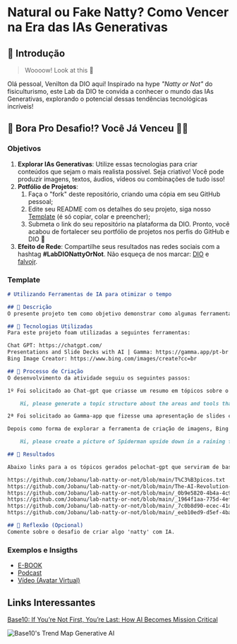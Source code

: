 # Natural ou Fake Natty? Como Vencer na Era das IAs Generativas

## 🚀 Introdução

> Woooow! Look at this 👀

Olá pessoal, Venilton da DIO aqui! Inspirado na hype _"Natty or Not"_ do fisiculturismo, este Lab da DIO te convida a conhecer o mundo das IAs Generativas, explorando o potencial dessas tendências tecnológicas incríveis!

## 🎯 Bora Pro Desafio!? Você Já Venceu 💪🤓

### Objetivos

1. **Explorar IAs Generativas**: Utilize essas tecnologias para criar conteúdos que sejam o mais realista possível. Seja criativo! Você pode produzir imagens, textos, áudios, vídeos ou combinações de tudo isso!
1. **Potfólio de Projetos**:
    1. Faça o "fork" deste repositório, criando uma cópia em seu GitHub pessoal;
    2. Edite seu README com os detalhes do seu projeto, siga nosso [Template](#template) (é só copiar, colar e preencher);
    3. Submeta o link do seu repositório na plataforma da DIO. Pronto, você acabou de fortalecer seu portfólio de projetos nos perfis do GitHub e DIO 🚀
1. **Efeito de Rede**: Compartilhe seus resultados nas redes sociais com a hashtag **#LabDIONattyOrNot**. Não esqueça de nos marcar: [DIO](https://www.linkedin.com/school/dio-makethechange) e [falvojr](https://www.linkedin.com/in/falvojr).

### Template

```markdown
# Utilizando Ferramentas de IA para otimizar o tempo

## 📒 Descrição
O presente projeto tem como objetivo demonstrar como algumas ferramentas de IA podem facilitar o dia a dia, criação de conteúdo digital

## 🤖 Tecnologias Utilizadas
Para este projeto foam utilizadas a seguintes ferramentas:

Chat GPT: https://chatgpt.com/
Presentations and Slide Decks with AI | Gamma: https://gamma.app/pt-br
Bing Image Creator: https://www.bing.com/images/create?cc=br

## 🧐 Processo de Criação
O desenvolvimento da atividade seguiu os seguintes passos:

1º Foi solicitado ao Chat-gpt que criasse um resumo em tópicos sobre o uso de IA por meio do seguinte prompt:

    Hi, please generate a topic structure about the areas and tools that IA can be used, also talk about the necessity of human supervision over        the results of it.

2ª Foi solicitado ao Gamma-app que fizesse uma apresentação de slides com o resultado do 1º passo. O resultado foi salvo com a extensão .pdf.

Depois como forma de explorar a ferramenta de criação de imagens, Bing Image Creator foi passado o seguinte prompt:

    Hi, please create a picture of Spiderman upside down in a raining forest, thunder and lights.

## 🚀 Resultados

Abaixo links para a os tópicos gerados pelochat-gpt que serviram de base para a apresentação e imagens geradas por meio da ferramentas de IA:

https://github.com/Jobanu/lab-natty-or-not/blob/main/T%C3%B3picos.txt
https://github.com/Jobanu/lab-natty-or-not/blob/main/The-AI-Revolution-Applications-Tools-and-Human-Oversight.pdf
https://github.com/Jobanu/lab-natty-or-not/blob/main/_0b9e5820-4b4a-4c98-9e3d-dddbabe09f62.jpg
https://github.com/Jobanu/lab-natty-or-not/blob/main/_1964f1aa-775d-4efa-96fb-c8c70e066de2.jpg
https://github.com/Jobanu/lab-natty-or-not/blob/main/_7c0b8d90-ecec-41d7-b427-93ce4306fde2.jpg
https://github.com/Jobanu/lab-natty-or-not/blob/main/_eeb10ed9-d5ef-4bab-a97a-bf26d2c584d7.jpg

## 💭 Reflexão (Opcional)
Comente sobre o desafio de criar algo 'natty' com IA.
```

### Exemplos e Insigths

- [E-BOOK](/exemplos/E-BOOK.md)
- [Podcast](/exemplos/PODCAST.md)
- [Vídeo (Avatar Virtual)](/exemplos/VIDEO.md)

## Links Interessantes

[Base10: If You’re Not First, You’re Last: How AI Becomes Mission Critical](https://base10.vc/post/generative-ai-mission-critical/)

![Base10's Trend Map Generative AI](https://github.com/digitalinnovationone/lab-natty-or-not/assets/730492/f4df26e8-f8f7-4419-8252-c69d73ea930c)
